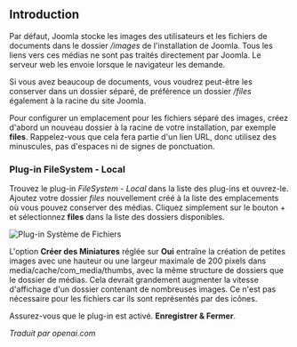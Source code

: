 <!-- Filename: J6.x:Media_File_Locations / Display title: Emplacements des fichiers multimédias -->

## Introduction

Par défaut, Joomla stocke les images des utilisateurs et les fichiers de documents dans le dossier */images* de l'installation de Joomla. Tous les liens vers ces médias ne sont pas traités directement par Joomla. Le serveur web les envoie lorsque le navigateur les demande.

Si vous avez beaucoup de documents, vous voudrez peut-être les conserver dans un dossier séparé, de préférence un dossier */files* également à la racine du site Joomla.

Pour configurer un emplacement pour les fichiers séparé des images, créez d'abord un nouveau dossier à la racine de votre installation, par exemple **files**. Rappelez-vous que cela fera partie d'un lien URL, donc utilisez des minuscules, pas d'espaces ni de signes de ponctuation.

### Plug-in FileSystem - Local

Trouvez le plug-in *FileSystem - Local* dans la liste des plug-ins et ouvrez-le. Ajoutez votre dossier *files* nouvellement créé à la liste des emplacements où vous pouvez conserver des médias. Cliquez simplement sur le bouton + et sélectionnez **files** dans la liste des dossiers disponibles.

![Plug-in Système de Fichiers](../../../en/images/plugins/plugin-group-file-system-local.png)

L'option **Créer des Miniatures** réglée sur **Oui** entraîne la création de petites images avec une hauteur ou une largeur maximale de 200 pixels dans media/cache/com_media/thumbs, avec la même structure de dossiers que le dossier de médias. Cela devrait grandement augmenter la vitesse d'affichage d'un dossier contenant de nombreuses images. Ce n'est pas nécessaire pour les fichiers car ils sont représentés par des icônes.

Assurez-vous que le plug-in est activé. **Enregistrer & Fermer**.

*Traduit par openai.com*

